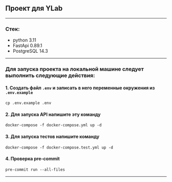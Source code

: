 ## Проект для YLab

___
### Стек:
- python 3.11
- FastApi 0.89.1
- PostgreSQL 14.3
___
### Для запуска проекта на локальной машине следует выполнить следующие действия:

#### 1. Создать  файл `.env` и записать в него переменные окружения из `.env.example`
```
cp .env.example .env
```
#### 2. Для запуска API напишите эту команду
```
docker-compose -f docker-compose.yml up -d
```
#### 3. Для запуска тестов напишите команду
```
docker-compose -f docker-compose.test.yml up -d
```
#### 4. Проверка pre-commit
```
pre-commit run --all-files
```
___

